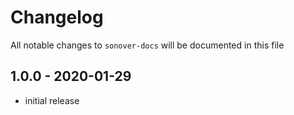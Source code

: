 # Changelog

All notable changes to `sonover-docs` will be documented in this file

## 1.0.0 - 2020-01-29

- initial release
